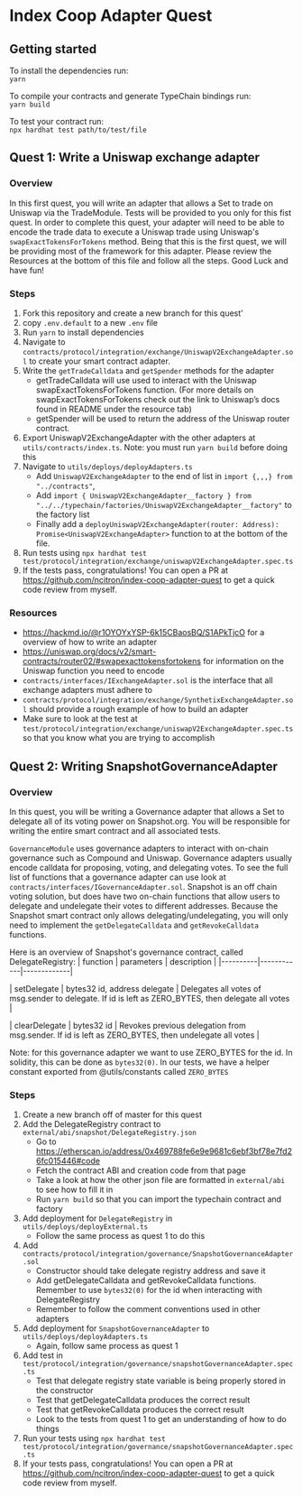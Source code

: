 # Index Coop Adapter Quest

## Getting started
To install the dependencies run:  
`yarn`

To compile your contracts and generate TypeChain bindings run:  
`yarn build`

To test your contract run:  
`npx hardhat test path/to/test/file`

## Quest 1: Write a Uniswap exchange adapter
### Overview
In this first quest, you will write an adapter that allows a Set to trade on Uniswap via the TradeModule. Tests will be provided to you only for this fist quest. In order to complete this quest, your adapter will need to be able to encode the trade data to execute a Uniswap trade using Uniswap's `swapExactTokensForTokens` method. Being that this is the first quest, we will be providing most of the framework for this adapter. Please review the Resources at the bottom of this file and follow all the steps. Good Luck and have fun! 

### Steps
1. Fork this repository and create a new branch for this quest'
2. copy `.env.default` to a new `.env` file
3. Run `yarn` to install dependencies
4. Navigate to `contracts/protocol/integration/exchange/UniswapV2ExchangeAdapter.sol` to create your smart contract adapter.
5. Write the `getTradeCalldata` and `getSpender` methods for the adapter
    - getTradeCalldata will use used to interact with the Uniswap swapExactTokensForTokens function. 
    (For more details on swapExactTokensForTokens check out the link to Uniswap’s docs found in README under the resource tab)
    - getSpender will be used to return the address of the Uniswap router contract. 
6. Export UniswapV2ExchangeAdapter with the other adapters at `utils/contracts/index.ts`. Note: you must run `yarn build` before doing this
7. Navigate to `utils/deploys/deployAdapters.ts`
    - Add `UniswapV2ExchangeAdapter` to the end of list in `import {,,,} from "../contracts"`, 
    - Add `import { UniswapV2ExchangeAdapter__factory } from "../../typechain/factories/UniswapV2ExchangeAdapter__factory"` to the factory list 
    - Finally add a `deployUniswapV2ExchangeAdapter(router: Address): Promise<UniswapV2ExchangeAdapter>` function to at the bottom of the file. 
8. Run tests using `npx hardhat test test/protocol/integration/exchange/uniswapV2ExchangeAdapter.spec.ts`
9. If the tests pass, congratulations! You can open a PR at https://github.com/ncitron/index-coop-adapter-quest to get a quick code review from myself.


### Resources
- https://hackmd.io/@r1OYOYxYSP-6k15CBaosBQ/S1APkTjcO for a overview of how to write an adapter
- https://uniswap.org/docs/v2/smart-contracts/router02/#swapexacttokensfortokens for information on the Uniswap function you need to encode
- `contracts/interfaces/IExchangeAdapter.sol` is the interface that all exchange adapters must adhere to
- `contracts/protocol/integration/exchange/SynthetixExchangeAdapter.sol` should provide a rough example of how to build an adapter
- Make sure to look at the test at `test/protocol/integration/exchange/uniswapV2ExchangeAdapter.spec.ts` so that you know what you are trying to accomplish

## Quest 2: Writing SnapshotGovernanceAdapter
### Overview
In this quest, you will be writing a Governance adapter that allows a Set to delegate all of its voting power on Snapshot.org. You will be responsible for writing the entire smart contract and all associated tests.

`GovernanceModule` uses governance adapters to interact with on-chain governance such as Compound and Uniswap. Governance adapters usually encode calldata for proposing, voting, and delegating votes. To see the full list of functions that a governance adapter can use look at `contracts/interfaces/IGovernanceAdapter.sol`. Snapshot is an off chain voting solution, but does have two on-chain functions that allow users to delegate and undelegate their votes to different addresses. Because the Snapshot smart contract only allows delegating/undelegating, you will only need to implement the `getDelegateCalldata` and `getRevokeCalldata` functions.

Here is an overview of Snapshot's governance contract, called DelegateRegistry:
| function | parameters | description |
|----------|------------|-------------|

| setDelegate | bytes32 id, address delegate | Delegates all votes of msg.sender to delegate. If id is left as ZERO_BYTES, then delegate all votes |

| clearDelegate | bytes32 id | Revokes previous delegation from msg.sender. If id is left as ZERO_BYTES, then undelegate all votes |

Note: for this governance adapter we want to use ZERO_BYTES for the id. In solidity, this can be done as `bytes32(0)`. In our tests, we have a helper constant exported from @utils/constants called `ZERO_BYTES`

### Steps
1. Create a new branch off of master for this quest
2. Add the DelegateRegistry contract to `external/abi/snapshot/DelegateRegistry.json`
    - Go to https://etherscan.io/address/0x469788fe6e9e9681c6ebf3bf78e7fd26fc015446#code
    - Fetch the contract ABI and creation code from that page
    - Take a look at how the other json file are formatted in `external/abi` to see how to fill it in
    - Run `yarn build` so that you can import the typechain contract and factory
3. Add deployment for `DelegateRegistry` in `utils/deploys/deployExternal.ts`
    - Follow the same process as quest 1 to do this
4. Add `contracts/protocol/integration/governance/SnapshotGovernanceAdapter.sol`
    - Constructor should take delegate registry address and save it
    - Add getDelegateCalldata and getRevokeCalldata functions. Remember to use `bytes32(0)` for the id when interacting with DelegateRegistry
    - Remember to follow the comment conventions used in other adapters
5. Add deployment for `SnapshotGovernanceAdapter` to `utils/deploys/deployAdapters.ts`
    - Again, follow same process as quest 1
6. Add test in `test/protocol/integration/governance/snapshotGovernanceAdapter.spec.ts`
    - Test that delegate registry state variable is being properly stored in the constructor
    - Test that getDelegateCalldata produces the correct result
    - Test that getRevokeCalldata produces the correct result
    - Look to the tests from quest 1 to get an understanding of how to do things
7. Run your tests using `npx hardhat test test/protocol/integration/governance/snapshotGovernanceAdapter.spec.ts`
8. If your tests pass, congratulations! You can open a PR at https://github.com/ncitron/index-coop-adapter-quest to get a quick code review from myself.